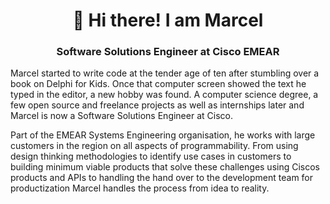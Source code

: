 <h1 align="center">👋 Hi there! I am Marcel</h1>
<h3 align="center">Software Solutions Engineer at Cisco EMEAR</h3>

Marcel started to write code at the tender age of ten after stumbling over a book on Delphi for Kids. Once that computer screen showed the text he typed in the editor, a new hobby was found. A computer science degree, a few open source and freelance projects as well as internships later and Marcel is now a Software Solutions Engineer at Cisco. 

Part of the EMEAR Systems Engineering organisation, he works with large customers in the region on all aspects of programmability. From using design thinking methodologies to identify use cases in customers to building minimum viable products that solve these challenges using Ciscos products and APIs to handling the hand over to the development team for productization Marcel handles the process from idea to reality. 
<!--
**sQu4rks/squ4rks** is a ✨ _special_ ✨ repository because its `README.md` (this file) appears on your GitHub profile.

Here are some ideas to get you started:

- 🔭 I’m currently working on ...
- 🌱 I’m currently learning ...
- 👯 I’m looking to collaborate on ...
- 🤔 I’m looking for help with ...
- 💬 Ask me about ...
- 📫 How to reach me: ...
- 😄 Pronouns: ...
- ⚡ Fun fact: ...
-->
